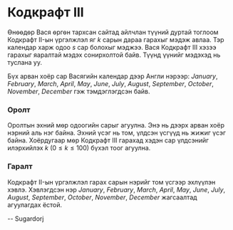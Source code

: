 Кодкрафт III
============
Ѳнѳѳдѳр Вася ѳргѳн тархсан сайтад айлчлан түүний дуртай тоглоом Кодкрафт II-ын
үргэлжлэл яг $k$ сарын дараа гарахыг мэдэж авлаа. Тэр календар харж одоо $s$ сар
болохыг мэджээ. Вася Кодкрафт III хэзээ гарахыг яаралтай мэдэх сонирхолтой байв.
Түүнд үүнийг мэдэхэд нь туслана уу.

Бүх арван хоёр сар Васягийн календар дээр Англи нэрээр: $January$, $February$,
$March$, $April$, $May$, $June$, $July$, $August$, $September$, $October$,
$November$, $December$ гэж тэмдэглэгдсэн байв.


### Оролт
Оролтын эхний мѳр одоогийн сарыг агуулна. Энэ нь дээрх арван хоёр нэрний аль нэг
байна. Эхний үсэг нь том, үлдсэн үсгүүд нь жижиг үсэг байна. Хоёрдугаар мѳр
Кодкрафт III гарахад хэдэн сар үлдсэнийг илэрхийлэх $k$ ($0≤k≤100$) бүхэл тоог
агуулна.


### Гаралт
Кодкрафт II-ын үргэлжлэл гарах сарын нэрийг том үсгээр эхлүүлэн хэвлэ.
Хэвлэгдсэн нэр $January$, $February$, $March$, $April$, $May$, $June$, $July$,
$August$, $September$, $October$, $November$, $December$ жагсаалтад агуулагдах
ёстой.

-- Sugardorj
